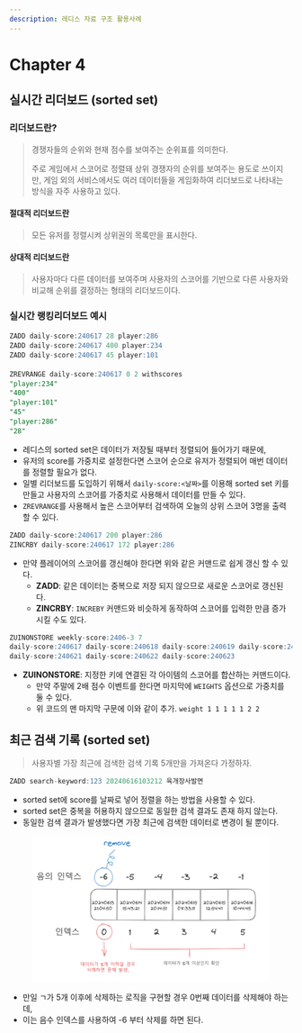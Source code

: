 ```yaml
---
description: 레디스 자료 구조 활용사례
---
```


# Chapter 4

## 실시간 리더보드 (sorted set)

### 리더보드란?

> 경쟁자들의 순위와 현재 점수를 보여주는 순위표를 의미한다.
>
> 주로 게임에서 스코어로 정렬돼 상위 경쟁자의 순위를 보여주는 용도로 쓰이지만, 게임 외의 서비스에서도 여러 데이터들을 게임화하여 리더보드로 나타내는 방식을 자주 사용하고 있다.

#### 절대적 리더보드란

> 모든 유저를 정렬시켜 상위권의 목록만을 표시한다.

#### 상대적 리더보드란

> 사용자마다 다른 데이터를 보여주며 사용자의 스코어를 기반으로 다른 사용자와 비교해 순위를 결정하는 형태의 리더보드이다.



### 실시간 랭킹리더보드 예시

```sql
ZADD daily-score:240617 28 player:286
ZADD daily-score:240617 400 player:234
ZADD daily-score:240617 45 player:101

ZREVRANGE daily-score:240617 0 2 withscores
"player:234"
"400"
"player:101"
"45"
"player:286"
"28"
```

* 레디스의 sorted set은 데이터가 저장될 때부터 정렬되어 들어가기 때문에,
* 유저의 score를 가중치로 설정한다면 스코어 순으로 유저가 정렬되어 매번 데이터를 정렬할 필요가 없다.
* 일별 리더보드를 도입하기 위해서 `daily-score:<날짜>`를 이용해 sorted set 키를 만들고 사용자의 스코어를 가중치로 사용해서 데이터를 만들 수 있다.
* `ZREVRANGE`를 사용해서 높은 스코어부터 검색하여 오늘의 상위 스코어 3명을 출력 할 수 있다.

```sql
ZADD daily-score:240617 200 player:286
ZINCRBY daily-score:240617 172 player:286
```

* 만약 플레이어의 스코어를 갱신해야 한다면 위와 같은 커맨드로 쉽게 갱신 할 수 있다.
  * **ZADD**: 같은 데이터는 중복으로 저장 되지 않으므로 새로운 스코어로 갱신된다.
  * **ZINCRBY**: `INCREBY` 커맨드와 비슷하게 동작하여 스코어를 입력한 만큼 증가시킬 수도 있다.

```sql
ZUINONSTORE weekly-score:2406-3 7 
daily-score:240617 daily-score:240618 daily-score:240619 daily-score:240620 
daily-score:240621 daily-score:240622 daily-score:240623
```

* **ZUINONSTORE**: 지정한 키에 연결된 각 아이템의 스코어를 합산하는 커맨드이다.
  * 만약 주말에 2배 점수 이벤트를 한다면 마지막에 `WEIGHTS` 옵션으로 가중치를 둘 수 있다.
  * 위 코드의 맨 마지막 구문에 이와 같이 추가. `weight 1 1 1 1 1 2 2`



## 최근 검색 기록 (sorted set)

> 사용자별 가장 최근에 검색한 검색 기록 5개만을 가져온다 가정하자.

```sql
ZADD search-keyword:123 20240616103212 육개장사발면
```

* sorted set에 score를 날짜로 넣어 정렬을 하는 방법을 사용할 수 있다.
* sorted set은 중복을 허용하지 않으므로 동일한 검색 결과도 존재 하지 않는다.
* 동일한 검색 결과가 발생했다면 가장 최근에 검색한 데이터로 변경이 될 뿐이다.

<figure><img src="../../.gitbook/assets/image.png" alt="" width="563"><figcaption></figcaption></figure>

* 만일 ㄱ가 5개 이후에 삭제하는 로직을 구현할 경우 0번째 데이터를 삭제해야 하는데,
* 이는 음수 인덱스를 사용하여 -6 부터 삭제를 하면 된다.















